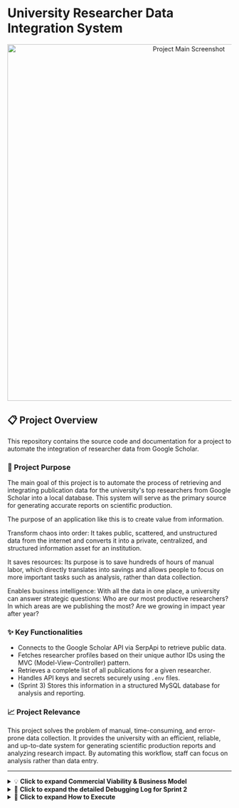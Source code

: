 # University Researcher Data Integration System

<p align="center">
  <img width="800" alt="Project Main Screenshot" src="https://github.com/user-attachments/assets/daa770de-d56e-4679-a201-ce6c84ddb49c">
</p>

## 📋 Project Overview

This repository contains the source code and documentation for a project to automate the integration of researcher data from Google Scholar.

### 🎯 Project Purpose

The main goal of this project is to automate the process of retrieving and integrating publication data for the university's top researchers from Google Scholar into a local database. This system will serve as the primary source for generating accurate reports on scientific production.

The purpose of an application like this is to create value from information.

Transform chaos into order: It takes public, scattered, and unstructured data from the internet and converts it into a private, centralized, and structured information asset for an institution.

It saves resources: Its purpose is to save hundreds of hours of manual labor, which directly translates into savings and allows people to focus on more important tasks such as analysis, rather than data collection.

Enables business intelligence: With all the data in one place, a university can answer strategic questions: Who are our most productive researchers? In which areas are we publishing the most? Are we growing in impact year after year?

### ✨ Key Functionalities

- Connects to the Google Scholar API via SerpApi to retrieve public data.
- Fetches researcher profiles based on their unique author IDs using the MVC (Model-View-Controller) pattern.
- Retrieves a complete list of all publications for a given researcher.
- Handles API keys and secrets securely using `.env` files.
- (Sprint 3) Stores this information in a structured MySQL database for analysis and reporting.

### 📈 Project Relevance

This project solves the problem of manual, time-consuming, and error-prone data collection. It provides the university with an efficient, reliable, and up-to-date system for generating scientific production reports and analyzing research impact. By automating this workflow, staff can focus on analysis rather than data entry.

---

<details>
<summary>💡 <strong>Click to expand Commercial Viability & Business Model</strong></summary>

### 🎯 Target Audience

This service is designed for institutions that need to track and analyze their research output, such as:

- **Universities & Academic Institutions:** For accreditation, global rankings, and faculty performance reviews.
- **Research Centers & Labs:** To justify funding and generate progress reports.
- **Corporate R&D Departments:** To monitor internal innovation and competitor activity.

### 💰 Value Proposition

The core value of this service lies in transforming a manual, error-prone process into an efficient, automated system that delivers:

- **Cost Savings:** Drastically reduces the hours spent on manual data collection.
- **Data Accuracy:** Provides reliable, up-to-date information for credible reporting.
- **Strategic Insights:** Enables data-driven decisions on performance, funding, and hiring.

### 🚀 Monetization Model: Software as a Service (SaaS)

The proposed business model is a tiered subscription service, offering different levels of functionality to meet diverse needs.

- **Starter Tier:** Aimed at small teams or individual labs, tracking a limited number of researchers with monthly data updates.
- **Professional Tier:** Designed for entire departments or medium-sized institutions, offering a higher researcher limit, weekly updates, and data export features (CSV, PDF).
- **Enterprise Tier:** A full solution for large universities, providing unlimited researchers, daily updates, advanced analytics dashboards, and API access for integration with their internal systems.

### 🌐 Future Growth

Future expansion opportunities include:

- Integrating other data sources like Scopus, Web of Science, and PubMed.
- Developing advanced citation and collaboration network analysis.
- Offering cross-institutional benchmarking services.

## Proposal for Professional Services

Luis David Martínez Gutiérrez
Data Engineer
luisdavidmtz3@gmail.com
05 / 10 7 2025

### Introduction:

We appreciate the opportunity to present our proposal. Our goal is to provide professional solutions in the area of custom software development, guaranteeing quality, timely delivery, and a favorable cost-benefit ratio for your company, the University Innovation Center.

### Project scope

This service includes:

Activity 1: Analysis of the Google Scholar API, design of the system architecture (MVC, DAO), and project planning (Backlog, Roadmap).

Activity 2: Development of the data extraction engine in Java, including the logic to connect to the API, handle secure authentication, and process the received data (JSON).

Activity 3: Design and implementation of the database in MySQL, including a normalized schema with tables for researchers and articles.

Activity 4: Development of advanced features: pagination handling to obtain complete histories, logic to avoid duplicates in the database, and a dynamic configuration system.

Not included (unless agreed separately):

Development of a graphical or web interface (the current application is console-based).

Future API licensing costs or higher consumption plans.

Technical support and post-delivery maintenance (available under a monthly retainer agreement).

### Deliverables

Upon completion of the project, the following will be delivered:

Complete source code for the Java application, documented and managed in a GitHub repository.

Database script (schema.sql) for creating and configuring the structure in MySQL.

Complete project documentation (README.md) including architecture, execution guide, and development log.

Basic training for technical staff to run the application and manage the researchers to be processed from the database.

### Estimated timeline

Phase 1 – Planning and Analysis (Sprint 1): 1 week

Phase 2 – Engine and API Development (Sprint 2): 2 weeks

Phase 3 – Database Integration (Sprint 3): 1 week

Phase 4 – Implementation of Improvements (Refactoring): 1 week

Total estimated time: [5 weeks].

### Financial investment

Proposed payment plan:

Option A: Per complete project -> $75,000 MXN + VAT (~$3,750 USD + Tax)

Option B: Per hour -> $700 MXN per hour (~$35 USD/hr) (estimated 110-130 hours)

Option C: Extended package -> Contract for 10 hours per month for post-delivery support and maintenance for $6,000 MXN/month (~$300 USD/month).

Prices include professional labor. They do not include VAT or costs for materials or licenses, unless specified.

### Payment terms

30% advance payment upon acceptance of the proposal ($22,500 MXN).

40% upon delivery of the functional engine with API connection (end of Phase 2) ($30,000 MXN).

30% upon completion and delivery of the entire project with database integration (end of Phase 4) ($22,500 MXN).

Quote validity: 30 days from the date of issue.

### Customer Benefits

Automation and Cost Savings: Complete elimination of the manual data collection process, freeing up valuable resources.

Accuracy and Reliability: A comprehensive database free of human error is guaranteed, ideal for generating critical reports.

Scalable and Professional Solution: The architecture used (MVC, DAO, normalized database) allows the system to grow and adapt to future needs.

Autonomy and Control: The configuration of which researchers to process is managed from the database, giving the customer control without having to touch the code.

Sincerely,

Luis David Martínez Gutiérrez

Software Engineer | Java Backend Developer

luisdavidmtz3@gmail.com

</details>

<details>
<summary>🐛 <strong>Click to expand the detailed Debugging Log for Sprint 2</strong></summary>

### Error 1: `ClassNotFoundException`

- **Situation:** I had just created the Model classes (`Author.java`, `Article.java`) and when trying to run the project for the first time, the program wouldn't start.
- **Error:**
  ```text
  Error: Could not find or load main class com.university.Main
  Caused by: java.lang.ClassNotFoundException: com.university.Main
  ```
- **Diagnosis:** The error meant that Java couldn't find the program's "entry point." This was because the project structure was still incomplete (missing the `Main.java` class, View, and Controller).
- **Solution:** I understood that I couldn't run an incomplete program. The solution was to follow the development plan and build the remaining components (`View` and `Controller`) before attempting another execution.

### Error 2: API Key Not Found (Environment Variable)

- **Situation:** With all the MVC code written, the program would run but stop immediately. I was using `System.getenv()` to read the API Key.
- **Error:**
  ```text
  Error: No se encontró la variable de entorno 'SERPAPI_KEY'.
  Por favor, configúrala antes de ejecutar el programa.
  ```
- **Diagnosis:** The `export SERPAPI_KEY="..."` command in the terminal is temporary and only works for that specific session. When running the program from an IDE or a new terminal, that variable is "forgotten".
- **Solution:** I adopted a more robust and professional solution:
  1.  Added the `dotenv-java` dependency to `pom.xml`.
  2.  Created a `.env` file to securely store the API Key.
  3.  Added the `.env` file to `.gitignore` to keep the secret key out of the repository.
  4.  Modified `Main.java` to use the new library and read the key from the `.env` file.

### Error 3: `.env` File Not Found (`DotenvException`)

- **Situation:** After configuring the `dotenv-java` library, the program still couldn't find the key.
- **Error:**
  ```text
  io.github.cdimascio.dotenv.DotenvException: Could not find ./.env on the file system
  ```
- **Diagnosis:** The "working directory" changed depending on how the program was executed (IDE vs. Maven command line), creating confusion about where the `.env` file should be.
- **Solution:** I implemented a "foolproof" solution: placed a copy of the `.env` file in **two locations**: one in the project root (`UniversityResearcherIntegration/`) and another inside the module folder (`app/`). This way, the program would always find it.

### Error 4: Maven Failure (`No POM in this directory`)

- **Situation:** This error appeared several times when trying to run the program from the terminal.
- **Error:**
  ```text
  [ERROR] Failed to execute goal ... there is no POM in this directory
  ```
- **Diagnosis:** The `mvn` command was being executed in the wrong folder. Maven needs to be in the same folder as the `pom.xml` file to work, which in my case was the `app/` folder.
- **Solution:** I established the "Golden Rule": Always navigate into the correct folder with `cd app` **before** executing any `mvn` command.

### Error 5: API Returning Partial Data

- **Situation:** The program finally ran without configuration errors but the result was `No se pudo obtener la información del autor`.
- **Logical Error:** The JSON response only contained metadata, not the actual author data.
- **Diagnosis:** The `author_id` of the first researcher I tested was returning an incomplete JSON payload for an unknown reason.
- **Solution:** As a diagnostic step, I changed the `author_id` in `Main.java` to that of another researcher (Yoshua Bengio), which allowed me to receive a complete JSON response.

### Error 6: JSON Parsing Error (`JsonSyntaxException` in `interests`)

- **Situation:** Using the new `author_id`, the program received data but crashed when trying to read it.
- **Error:**
  ```text
  JsonSyntaxException: ... Expected a STRING but was BEGIN_OBJECT at path $.author.interests[0]
  ```
- **Diagnosis:** My `Author.java` class expected a list of simple strings (`List<String>`) for the `interests` field, but the API sent me a list of more complex objects.
- **Solution:**
  1.  Created a new `Interest.java` class to match the object structure.
  2.  Modified `Author.java` to use `List<Interest>`.
  3.  Adjusted `AuthorView.java` to correctly read and display the titles from this new list of objects.

### Error 7: Publication List Not Appearing

- **Situation:** After fixing the `interests` issue, the program showed author data but still no publications.
- **Logical Error:** The article list wasn't being parsed from the JSON.
- **Diagnosis:** After analyzing the full JSON, I discovered two things:
  1.  The `articles` list was a "sibling" to the `author` object, not nested inside it.
  2.  The publication field was named `publication`, not `publication_info`.
- **Solution:**
  1.  Moved the `List<Article> articles` field from the `Author.java` class to the `ApiResponse.java` class.
  2.  Renamed the field in `Article.java` from `publication_info` to `publication`.
  3.  Adjusted `AuthorView.java` and `AuthorController.java` to handle this correct structure.

### Error 8: "Ghost" Compilation Error (`Unresolved compilation problem`)

- **Situation:** After restructuring the Model classes, the program refused to compile despite the code being syntactically correct.
- **Error:**
  ```text
  java.lang.Error: Unresolved compilation problem: ... missing type Article
  ```
- **Diagnosis:** Maven or the IDE were using "stale" or corrupted versions of the previously compiled files (`.class`), causing type confusion.
- **Solution:** I forced a complete and clean rebuild of the project using the command `mvn clean install`. This deleted all old compiled files and rebuilt the project from scratch, resolving the "ghost" error.

</details>

<details>
<summary>🚀 <strong>Click to expand How to Execute</strong></summary>

### Prerequisites

- Java JDK 17 or higher
- Maven 3.6 or higher
- A SerpApi account and your private API key

### Installation and Execution

1.  **Clone the repository:**
    ```bash
    git clone [https://github.com/LuisDavid0912/UniversityResearcherIntegration.git](https://github.com/LuisDavid0912/UniversityResearcherIntegration.git)
    cd UniversityResearcherIntegration
    ```
2.  **Set up the MySQL Database:**
    Open MySQL Workbench, connect to your local server, and run the following SQL commands to create the database and the table:

    ```sql
    CREATE DATABASE university_research;

    USE university_research;

    CREATE TABLE articles (
        id INT AUTO_INCREMENT PRIMARY KEY,
        title VARCHAR(255) NOT NULL,
        authors TEXT,
        publication_info VARCHAR(255),
        article_link TEXT,
        researcher_name VARCHAR(255) NOT NULL,
        retrieved_at TIMESTAMP DEFAULT CURRENT_TIMESTAMP
    );
    ```

3.  **Create the `.env` file:**
    Create a file named `.env` in the root of the `UniversityResearcherIntegration/` directory (and a copy inside `app/`). Add your API key and database credentials:
    ```bash
    SERPAPI_KEY="your_private_api_key_here"
    DB_URL="jdbc:mysql://localhost:3306/university_research"
    DB_USER="your_db_username"
    DB_PASSWORD="your_db_password"
    ```
4.  **Navigate to the app directory:**
    ```bash
    cd app
    ```
5.  **Build the project:**
    This command cleans previous builds and compiles the entire project.
    ```bash
    mvn clean install
    ```
6.  **Run the application:**
    This command executes the main class, which will fetch data from the API and save it to your database.
    ```bash
    mvn exec:java -Dexec.mainClass="com.university.project.Main"
    ```
7.  **Verify the results in the database:**
Go back to MySQL Workbench and run a query to see the stored data:
`sql
    SELECT * FROM articles;
    `
You should see 6 rows of data in the results grid.xec:java -Dexec.mainClass="com.university.project.Main"
```
</details>

<details>
<summary>🔧 <strong> Current Status of The Project: A Robust Data Integration Application</strong></summary>

## Professional Architecture:

Uses the MVC (Model-View-Controller) pattern to separate business logic (the Controller), data structure (the Model), and presentation (the View).

Uses the DAO (Data Access Object) pattern to isolate all communication with the database, keeping your business logic clean of SQL code.

## Key Features:

Dynamic Configuration: The application no longer depends on hardcoded data. It reads its “task list” (which researchers to process) directly from the database (researchers with is_tracked = TRUE).

### Secure Connection:

Load all sensitive credentials (API Key, database username and password) from an .env file that is ignored by Git, following best security practices.

### External API Integration:

Efficiently connect to the SerpApi API to obtain data in JSON format.

### Pagination Handling:

Not satisfied with the first page. Automatically iterates over all pages of results for a researcher to obtain their complete publication history.

### Limit Control:

Despite being able to obtain all the data, I added a “control knob” (ARTICLE_LIMIT) to limit the number of articles to be processed, making it more efficient and controllable for evaluation.

### Persistence in Normalized Database:

Stores information in a well-structured MySQL database, with separate tables for researchers and articles, connected by a foreign key (FOREIGN KEY). This avoids redundancy and is the professional standard.

### Duplicate Handling:

It is smart enough not to create duplicate researchers in the database thanks to the “search or create” logic of ResearcherDao.

### Robust Error Handling:

The application does not crash if the API returns an unexpected response; instead, it reports the error and continues with the next researcher.

## </details>

<p align="center"><i>This project is being developed as part of the Digital NAO "Server and Database Commands" challenge.</i></p>
